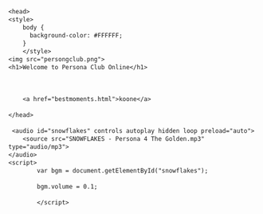 
<html>
    
    <head>
    <style> 
        body {
          background-color: #FFFFFF;
        }
        </style>
    <img src="persongclub.png">
    <h1>Welcome to Persona Club Online</h1>
  
   
        
        <a href="bestmoments.html">koone</a>

    </head>
    
     <audio id="snowflakes" controls autoplay hidden loop preload="auto">
        <source src="SNOWFLAKES - Persona 4 The Golden.mp3" type="audio/mp3">
    </audio>
    <script>
            var bgm = document.getElementById("snowflakes");
            
            bgm.volume = 0.1;
           
            </script> 
    
</html>
